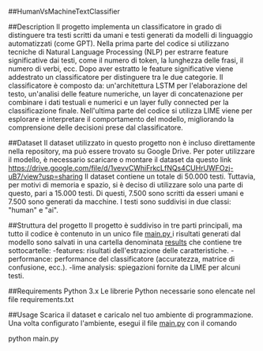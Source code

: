##HumanVsMachineTextClassifier

##Description 
Il progetto implementa un classificatore in grado di distinguere tra testi scritti da umani e testi generati da modelli di linguaggio automatizzati (come GPT). Nella prima parte del codice si utilizzano tecniche di Natural Language Processing (NLP) per estrarre feature significative dai testi, come il numero di token, la lunghezza delle frasi, il numero di verbi, ecc. Dopo aver estratto le feature significative viene addestrato un classificatore per distinguere tra le due categorie. Il classificatore è composto da: un'architettura LSTM per l'elaborazione del testo, un'analisi delle feature numeriche, un layer di concatenazione per combinare i dati testuali e numerici e un layer fully connected per la classificazione finale. Nell'ultima parte del codice si utilizza LIME viene per esplorare e interpretare il comportamento del modello, migliorando la comprensione delle decisioni prese dal classificatore.

##Dataset
Il dataset utilizzato in questo progetto non è incluso direttamente nella repository, ma può essere trovato su Google Drive. Per poter utilizzare il modello, è necessario scaricare o montare il dataset da questo link https://drive.google.com/file/d/1vevvCWhiFrkcLfNQs4CUHrUWFOzj-uB7/view?usp=sharing
Il dataset contiene un totale di 50.000 testi. Tuttavia, per motivi di memoria e spazio, si è deciso di utilizzare solo una parte di questo, pari a 15.000 testi. Di questi, 7.500 sono scritti da esseri umani e 7.500 sono generati da macchine. I testi sono suddivisi in due classi: "human" e "ai".

##Struttura del progetto 
Il progetto è suddiviso in tre parti principali, ma tutto il codice è contenuto in un unico file [main.py ](/main.py) i risultati generati dal modello sono salvati in una cartella denominata [results](/results) che contiene tre sottocartelle:
-features: risultati dell'estrazione delle caratteristiche.
-performance: performance del classificatore (accuratezza, matrice di confusione, ecc.).
-lime analysis: spiegazioni fornite da LIME per alcuni testi.

##Requirements
Python 3.x
Le librerie Python necessarie sono elencate nel file requirements.txt

##Usage
Scarica il dataset e caricalo nel tuo ambiente di programmazione.
Una volta configurato l'ambiente, esegui il file [main.py](/main.py) con il comando

python main.py







